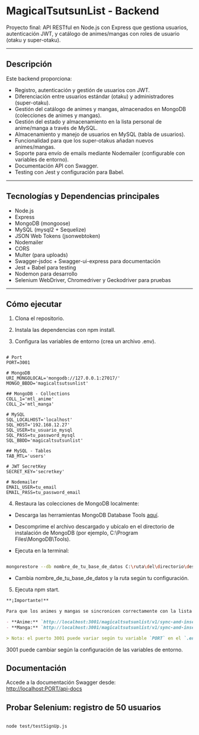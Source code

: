 # MagicalTsutsunList - Backend

Proyecto final: API RESTful en Node.js con Express que gestiona usuarios, autenticación JWT, y catálogo de animes/mangas con roles de usuario (otaku y super-otaku).

---

## Descripción

Este backend proporciona:

- Registro, autenticación y gestión de usuarios con JWT.  
- Diferenciación entre usuarios estándar (otaku) y administradores (super-otaku).  
- Gestión del catálogo de animes y mangas, almacenados en MongoDB (colecciones de animes y mangas). 
- Gestión del estado y almacenamiento en la lista personal de anime/manga a través de MySQL. 
- Almacenamiento y manejo de usuarios en MySQL (tabla de usuarios).  
- Funcionalidad para que los super-otakus añadan nuevos animes/mangas.  
- Soporte para envío de emails mediante Nodemailer (configurable con variables de entorno).  
- Documentación API con Swagger.  
- Testing con Jest y configuración para Babel.  

---

## Tecnologías y Dependencias principales

- Node.js  
- Express  
- MongoDB (mongoose)  
- MySQL (mysql2 + Sequelize)  
- JSON Web Tokens (jsonwebtoken)  
- Nodemailer  
- CORS  
- Multer (para uploads)  
- Swagger-jsdoc + Swagger-ui-express para documentación  
- Jest + Babel para testing  
- Nodemon para desarrollo  
- Selenium WebDriver, Chromedriver y Geckodriver para pruebas 

---

## Cómo ejecutar

1. Clona el repositorio.

2. Instala las dependencias con npm install.

3. Configura las variables de entorno (crea un archivo .env).

```env

# Port
PORT=3001

# MongoDB
URI_MONGOLOCAL='mongodb://127.0.0.1:27017/'
MONGO_BBDD='magicaltsutsunlist'

## MongoDB - Collections
COLL_1='mtl_anime'
COLL_2='mtl_manga'

# MySQL
SQL_LOCALHOST='localhost'
SQL_HOST='192.168.12.27'
SQL_USER=tu_usuario_mysql
SQL_PASS=tu_password_mysql
SQL_BBDD='magicaltsutsunlist'

## MySQL - Tables
TAB_MTL='users'

# JWT SecretKey
SECRET_KEY='secretkey'

# Nodemailer
EMAIL_USER=tu_email
EMAIL_PASS=tu_password_email

```

4. Restaura las colecciones de MongoDB localmente:

- Descarga las herramientas MongoDB Database Tools [aquí](https://www.mongodb.com/try/download/database-tools).

- Descomprime el archivo descargado y ubícalo en el directorio de instalación de MongoDB (por ejemplo, C:\Program Files\MongoDB\Tools).

- Ejecuta en la terminal:

```bash

mongorestore --db nombre_de_tu_base_de_datos C:\ruta\del\directorio\descomprimido\nombre_de_tu_base_de_datos

```

- Cambia nombre_de_tu_base_de_datos y la ruta según tu configuración.

5. Ejecuta npm start.

```md
**¡Importante!**

Para que los animes y mangas se sincronicen correctamente con la lista personal del usuario (estado: watching, completed, etc.), deberás hacer una petición GET a las siguientes rutas después de iniciar el servidor:

- **Anime:** `http://localhost:3001/magicaltsutsunlist/v1/sync-and-insert-anime`  
- **Manga:** `http://localhost:3001/magicaltsutsunlist/v1/sync-and-insert-manga`

> Nota: el puerto 3001 puede variar según tu variable `PORT` en el `.env`.

```

3001 puede cambiar según la configuración de las variables de entorno.

## Documentación

Accede a la documentación Swagger desde:  
[http://localhost:PORT/api-docs](http://localhost:PORT/api-docs)

## Probar Selenium: registro de 50 usuarios

```bash

node test/testSignUp.js

```